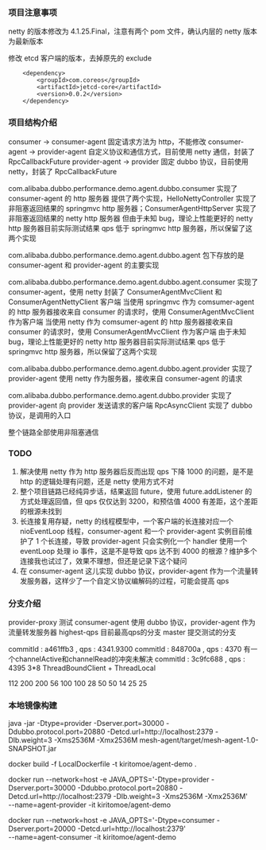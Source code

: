 ### 项目注意事项

netty 的版本修改为 4.1.25.Final，注意有两个 pom 文件，确认内层的 netty 版本为最新版本

修改 etcd 客户端的版本，去掉原先的 exclude
```
    <dependency>
        <groupId>com.coreos</groupId>
        <artifactId>jetcd-core</artifactId>
        <version>0.0.2</version>
    </dependency>
```


### 项目结构介绍

consumer -> consumer-agent          固定请求方法为 http，不能修改
consumer-agent -> provider-agent    自定义协议和通信方式，目前使用 netty 通信，封装了 RpcCallbackFuture
provider-agent -> provider          固定 dubbo 协议，目前使用 netty，封装了 RpcCallbackFuture

com.alibaba.dubbo.performance.demo.agent.dubbo.consumer 实现了 consumer-agent 的 http 服务器
提供了两个实现，HelloNettyController 实现了非阻塞返回结果的 springmvc http 服务器；ConsumerAgentHttpServer 实现了非阻塞返回结果的 netty http 服务器
但由于未知 bug，理论上性能更好的 netty http 服务器目前实际测试结果 qps 低于 springmvc http 服务器，所以保留了这两个实现

com.alibaba.dubbo.performance.demo.agent.dubbo.agent 包下存放的是 consumer-agent 和 provider-agent 的主要实现

com.alibaba.dubbo.performance.demo.agent.dubbo.agent.consumer 实现了 consumer-agent，使用 netty 封装了 ConsumerAgentMvcClient 和 ConsumerAgentNettyClient 客户端
当使用 springmvc 作为 comsumer-agent 的 http 服务器接收来自 consumer 的请求时，使用 ConsumerAgentMvcClient 作为客户端
当使用 netty 作为 comsumer-agent 的 http 服务器接收来自 consumer 的请求时，使用 ConsumerAgentMvcClient 作为客户端
由于未知 bug，理论上性能更好的 netty http 服务器目前实际测试结果 qps 低于 springmvc http 服务器，所以保留了这两个实现

com.alibaba.dubbo.performance.demo.agent.dubbo.agent.provider 实现了 provider-agent
使用 netty 作为服务器，接收来自 consumer-agent 的请求

com.alibaba.dubbo.performance.demo.agent.dubbo.provider 实现了 provider-agent 向 provider 发送请求的客户端
RpcAsyncClient 实现了 dubbo 协议，是调用的入口

整个链路全部使用非阻塞通信

### TODO

1. 解决使用 netty 作为 http 服务器后反而出现 qps 下降 1000 的问题，是不是 http 的逻辑处理有问题，还是 netty 使用方式不对
2. 整个项目链路已经纯异步话，结果返回 future，使用 future.addListener 的方式处理返回值，但 qps 仅仅达到 3200，和预估值 4000 有差距，这个差距的根源未找到
3. 长连接复用存疑，netty 的线程模型中，一个客户端的长连接对应一个 nioEventLoop 线程，consumer-agent 和一个 provider-agent 实例目前维护了 1 个长连接，导致
provider-agent 只会实例化一个 handler 使用一个 eventLoop 处理 io 事件，这是不是导致 qps 达不到 4000 的根源？维护多个连接我也试过了，效果不理想，但还是记录下这个疑问
4. 在 consumer-agent 这儿实现 dubbo 协议，provider-agent 作为一个流量转发服务器，这样少了一个自定义协议编解码的过程，可能会提高 qps

### 分支介绍
provider-proxy 测试 consumer-agent 使用 dubbo 协议，provider-agent 作为流量转发服务器
highest-qps 目前最高qps的分支
master 提交测试的分支



commitId :  a461ffb3 , qps : 4341.9300 
commitId :  848700a  , qps : 4370      有一个channelActive和channelRead的冲突未解决
commitId :  3c9fc688 , qps : 4395      3*8 ThreadBoundClient + ThreadLocal<Map>

112 200 200
56  100 100
28  50  50
14  25  25

### 本地镜像构建

java -jar -Dtype=provider -Dserver.port=30000 -Ddubbo.protocol.port=20880 -Detcd.url=http://localhost:2379 -Dlb.weight=3 -Xms2536M -Xmx2536M mesh-agent/target/mesh-agent-1.0-SNAPSHOT.jar

docker build -f LocalDockerfile -t kiritomoe/agent-demo .

docker run --network=host -e JAVA_OPTS='-Dtype=provider -Dserver.port=30000 -Ddubbo.protocol.port=20880 -Detcd.url=http://localhost:2379 -Dlb.weight=3 -Xms2536M -Xmx2536M' \
--name=agent-provider -it kiritomoe/agent-demo

docker run --network=host -e JAVA_OPTS='-Dtype=consumer -Dserver.port=20000 -Detcd.url=http://localhost:2379' \
--name=agent-consumer -it kiritomoe/agent-demo
